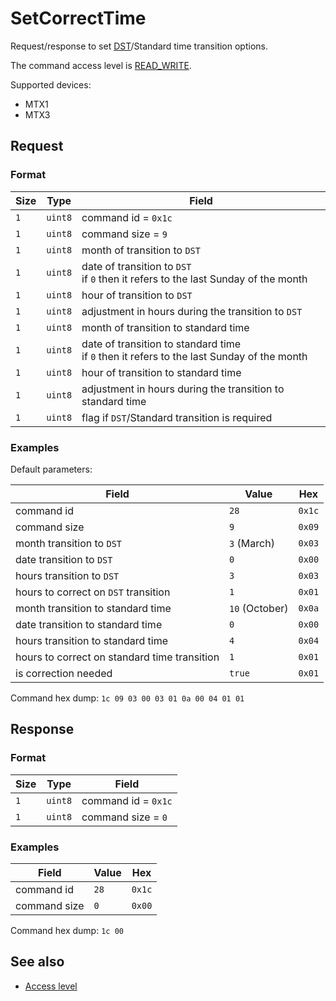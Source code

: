 # SetCorrectTime

Request/response to set [DST](https://en.wikipedia.org/wiki/Daylight_saving_time)/Standard time transition options.

The command access level is [READ_WRITE](../basics.md#command-access-level).

Supported devices:
- MTX1
- MTX3


## Request

### Format

| Size | Type    | Field                                                                                           |
| ---- | ------- | ----------------------------------------------------------------------------------------------- |
| `1`  | `uint8` | command id = `0x1c`                                                                             |
| `1`  | `uint8` | command size = `9`                                                                              |
| `1`  | `uint8` | month of transition to `DST`                                                                    |
| `1`  | `uint8` | date of transition to `DST` <br/> if `0` then it refers to the last Sunday of the month         |
| `1`  | `uint8` | hour of transition to `DST`                                                                     |
| `1`  | `uint8` | adjustment in hours during the transition to `DST`                                              |
| `1`  | `uint8` | month of transition to standard time                                                            |
| `1`  | `uint8` | date of transition to standard time <br/> if `0` then it refers to the last Sunday of the month |
| `1`  | `uint8` | hour of transition to standard time                                                             |
| `1`  | `uint8` | adjustment in hours during the transition to standard time                                      |
| `1`  | `uint8` | flag if `DST`/Standard transition is required                                                   |

### Examples

Default parameters:

| Field                                        | Value          | Hex    |
| -------------------------------------------- | -------------- | ------ |
| command id                                   | `28`           | `0x1c` |
| command size                                 | `9`            | `0x09` |
| month transition to `DST`                    | `3` (March)    | `0x03` |
| date transition to `DST`                     | `0`            | `0x00` |
| hours transition to `DST`                    | `3`            | `0x03` |
| hours to correct on `DST` transition         | `1`            | `0x01` |
| month transition to standard time            | `10` (October) | `0x0a` |
| date transition to standard time             | `0`            | `0x00` |
| hours transition to standard time            | `4`            | `0x04` |
| hours to correct on standard time transition | `1`            | `0x01` |
| is correction needed                         | `true`         | `0x01` |

Command hex dump: `1c 09 03 00 03 01 0a 00 04 01 01`


## Response

### Format

| Size | Type    | Field               |
| ---- | ------- | ------------------- |
| `1`  | `uint8` | command id = `0x1c` |
| `1`  | `uint8` | command size = `0`  |

### Examples

| Field        | Value | Hex    |
| ------------ | ----- | ------ |
| command id   | `28`  | `0x1c` |
| command size | `0`   | `0x00` |

Command hex dump: `1c 00`


## See also

* [Access level](../basics.md#command-access-level)
